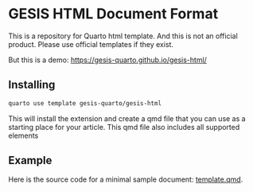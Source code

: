 # GESIS HTML Document Format

This is a repository for Quarto html template. And this is not an official product. Please use official templates if they exist.

But this is a demo: <https://gesis-quarto.github.io/gesis-html/>

## Installing

```bash
quarto use template gesis-quarto/gesis-html
```

This will install the extension and create a qmd file that you can use as a
starting place for your article. This qmd file also includes all supported elements


## Example

Here is the source code for a minimal sample document:
[template.qmd](template.qmd).
